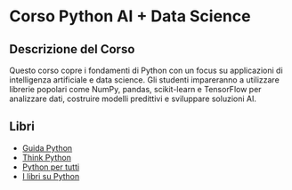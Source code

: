 # Corso Python AI + Data Science

## Descrizione del Corso

Questo corso copre i fondamenti di Python con un focus su applicazioni di intelligenza artificiale e data science. Gli studenti impareranno a utilizzare librerie popolari come NumPy, pandas, scikit-learn e TensorFlow per analizzare dati, costruire modelli predittivi e sviluppare soluzioni AI.

## Libri

- [Guida Python](./books/python-guide.pdf)
- [Think Python](./books/thinkpython.pdf)
- [Python per tutti](./books/pythonlearn.pdf)
- [I libri su Python](https://www.python.it/doc/libri)
